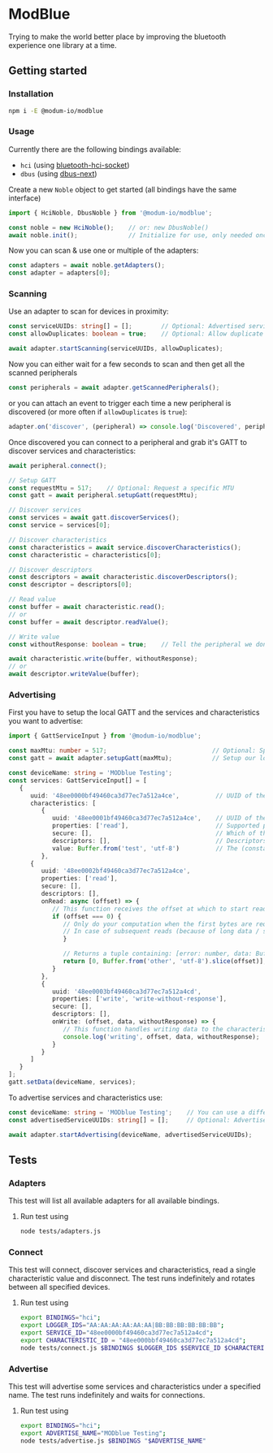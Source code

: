 # ModBlue

Trying to make the world better place by improving the bluetooth experience one library at a time.

## Getting started

### Installation

```bash
npm i -E @modum-io/modblue
```

### Usage

Currently there are the following bindings available:

- `hci` (using [bluetooth-hci-socket](https://github.com/abandonware/node-bluetooth-hci-socket))
- `dbus` (using [dbus-next](https://github.com/dbusjs/node-dbus-next))

Create a new `Noble` object to get started (all bindings have the same interface)

```ts
import { HciNoble, DbusNoble } from '@modum-io/modblue';

const noble = new HciNoble();    // or: new DbusNoble()
await noble.init();              // Initialize for use, only needed once
```

Now you can scan & use one or multiple of the adapters:

```ts
const adapters = await noble.getAdapters();
const adapter = adapters[0];
```

### Scanning

Use an adapter to scan for devices in proximity:

```ts
const serviceUUIDs: string[] = [];        // Optional: Advertised service UUIDs, without dashes (-)
const allowDuplicates: boolean = true;    // Optional: Allow duplicate 'discover' events for the same device

await adapter.startScanning(serviceUUIDs, allowDuplicates);
```

Now you can either wait for a few seconds to scan and then get all the scanned peripherals

```ts
const peripherals = await adapter.getScannedPeripherals();
```

or you can attach an event to trigger each time a new peripheral is discovered (or more often if `allowDuplicates` is `true`):

```ts
adapter.on('discover', (peripheral) => console.log('Discovered', peripheral.address));
```

Once discovered you can connect to a peripheral and grab it's GATT to discover services and characteristics:

```ts
await peripheral.connect();

// Setup GATT
const requestMtu = 517;    // Optional: Request a specific MTU
const gatt = await peripheral.setupGatt(requestMtu);

// Discover services
const services = await gatt.discoverServices();
const service = services[0];

// Discover characteristics
const characteristics = await service.discoverCharacteristics();
const characteristic = characteristics[0];

// Discover descriptors
const descriptors = await characteristic.discoverDescriptors();
const descriptor = descriptors[0];

// Read value
const buffer = await characteristic.read();
// or
const buffer = await descriptor.readValue();

// Write value
const withoutResponse: boolean = true;    // Tell the peripheral we don't need a response for this write

await characteristic.write(buffer, withoutResponse);
// or
await descriptor.writeValue(buffer);
```

### Advertising

First you have to setup the local GATT and the services and characteristics you want to advertise:

```ts
import { GattServiceInput } from '@modum-io/modblue';

const maxMtu: number = 517;                             // Optional: Specify the maximum MTU that should be negotiated with connecting devices.
const gatt = await adapter.setupGatt(maxMtu);           // Setup our local GATT server

const deviceName: string = 'MODblue Testing';
const services: GattServiceInput[] = [
   {
      uuid: '48ee0000bf49460ca3d77ec7a512a4ce',          // UUID of the service (without dashes [-])
      characteristics: [
         {
            uuid: '48ee0001bf49460ca3d77ec7a512a4ce',    // UUID of the characteristic
            properties: ['read'],                        // Supported properties on the characteristic
            secure: [],                                  // Which of the supported properties are secured
            descriptors: [],                             // Descriptors on this characteristic
            value: Buffer.from('test', 'utf-8')          // The (constant) data that is returned for this characteristic
         },
      {
         uuid: '48ee0002bf49460ca3d77ec7a512a4ce',
         properties: ['read'],
         secure: [],
         descriptors: [],
         onRead: async (offset) => {
            // This function receives the offset at which to start reading
            if (offset === 0) {
               // Only do your computation when the first bytes are requested.
               // In case of subsequent reads (because of long data / small MTU) we want to return the same data as before, starting at the offset
               }

               // Returns a tuple containing: [error: number, data: Buffer] - Use 0 for the error on success.
               return [0, Buffer.from('other', 'utf-8').slice(offset)];
            }
         },
         {
            uuid: '48ee0003bf49460ca3d77ec7a512a4cd',
            properties: ['write', 'write-without-response'],
            secure: [],
            descriptors: [],
            onWrite: (offset, data, withoutResponse) => {
               // This function handles writing data to the characteristic
               console.log('writing', offset, data, withoutResponse);
            }
         }
      ]
   }
];
gatt.setData(deviceName, services);
```

To advertise services and characteristics use:

```ts
const deviceName: string = 'MODblue Testing';    // You can use a different advertising name then the name in the GATT
const advertisedServiceUUIDs: string[] = [];     // Optional: Advertise specific service UUIDs (without dashes [-])

await adapter.startAdvertising(deviceName, advertisedServiceUUIDs);
```

## Tests

### Adapters

This test will list all available adapters for all available bindings.

1. Run test using

   ```bash
   node tests/adapters.js
   ```

### Connect

This test will connect, discover services and characteristics, read a single characteristic value and disconnect.
The test runs indefinitely and rotates between all specified devices.

1. Run test using

   ```bash
   export BINDINGS="hci";
   export LOGGER_IDS="AA:AA:AA:AA:AA:AA|BB:BB:BB:BB:BB:BB";
   export SERVICE_ID="48ee0000bf49460ca3d77ec7a512a4cd";
   export CHARACTERISTIC_ID = "48ee000bbf49460ca3d77ec7a512a4cd";
   node tests/connect.js $BINDINGS $LOGGER_IDS $SERVICE_ID $CHARACTERISTIC_ID
   ```

### Advertise

This test will advertise some services and characteristics under a specified name.
The test runs indefinitely and waits for connections.

1. Run test using

   ```bash
   export BINDINGS="hci";
   export ADVERTISE_NAME="MODblue Testing";
   node tests/advertise.js $BINDINGS "$ADVERTISE_NAME"
   ```
